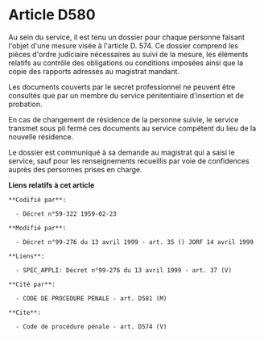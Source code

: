 # Article D580

Au sein du service, il est tenu un dossier pour chaque personne faisant l'objet d'une mesure visée à l'article D. 574. Ce
dossier comprend les pièces d'ordre judiciaire nécessaires au suivi de la mesure, les éléments relatifs au contrôle des
obligations ou conditions imposées ainsi que la copie des rapports adressés au magistrat mandant. 

Les documents couverts par le secret professionnel ne peuvent être consultés que par un membre du service pénitentiaire
d'insertion et de probation. 

En cas de changement de résidence de la personne suivie, le service transmet sous pli fermé ces documents au service
compétent du lieu de la nouvelle résidence. 

Le dossier est communiqué à sa demande au magistrat qui a saisi le service, sauf pour les renseignements recueillis par voie
de confidences auprès des personnes prises en charge.

**Liens relatifs à cet article**

	**Codifié par**:

	  - Décret n°59-322 1959-02-23

	**Modifié par**:

	  - Décret n°99-276 du 13 avril 1999 - art. 35 () JORF 14 avril 1999

	**Liens**:

	  - SPEC_APPLI: Décret n°99-276 du 13 avril 1999 - art. 37 (V)

	**Cité par**:

	  - CODE DE PROCEDURE PENALE - art. D581 (M)

	**Cite**:

	  - Code de procédure pénale - art. D574 (V)
